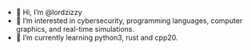 - 👋 Hi, I’m @lordzizzy
- 👀 I’m interested in cybersecurity, programming languages, computer graphics, and real-time simulations.
- 🌱 I’m currently learning python3, rust and cpp20.

<!---
lordzizzy/lordzizzy is a ✨ special ✨ repository because its `README.md` (this file) appears on your GitHub profile.
You can click the Preview link to take a look at your changes.
--->
